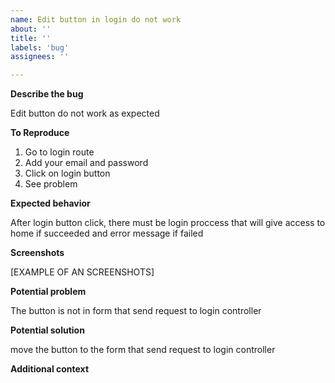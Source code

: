 ```yaml
---
name: Edit button in login do not work
about: ''
title: ''
labels: 'bug'
assignees: ''

---
```


**Describe the bug**

Edit button do not work as expected

**To Reproduce**

1. Go to login route
2. Add your email and password
2. Click on login button
4. See problem

**Expected behavior**

After login button click, there must be login proccess that will give access to home if succeeded and error message if failed

**Screenshots**

[EXAMPLE OF AN SCREENSHOTS]

**Potential problem** 

The button is not in form that send request to login controller


**Potential solution** 

move the button to the form that send request to login controller


**Additional context**


